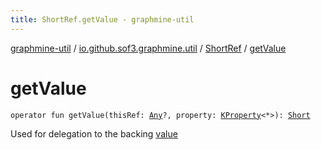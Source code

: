 ```yaml
---
title: ShortRef.getValue - graphmine-util
---
```


[graphmine-util](../../index.html) / [io.github.sof3.graphmine.util](../index.html) / [ShortRef](index.html) / [getValue](./get-value.html)

# getValue

`operator fun getValue(thisRef: `[`Any`](https://kotlinlang.org/api/latest/jvm/stdlib/kotlin/-any/index.html)`?, property: `[`KProperty`](https://kotlinlang.org/api/latest/jvm/stdlib/kotlin.reflect/-k-property/index.html)`<*>): `[`Short`](https://kotlinlang.org/api/latest/jvm/stdlib/kotlin/-short/index.html)

Used for delegation to the backing [value](value.html)

